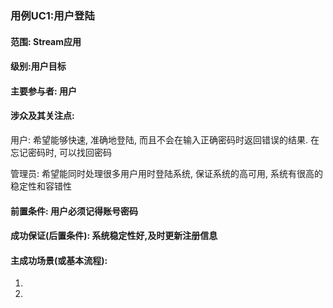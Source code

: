 ### 用例UC1:用户登陆

#### 范围: Stream应用

#### 级别:用户目标

#### 主要参与者: 用户

#### 涉众及其关注点:

用户: 希望能够快速, 准确地登陆, 而且不会在输入正确密码时返回错误的结果. 在忘记密码时, 可以找回密码

管理员: 希望能同时处理很多用户用时登陆系统, 保证系统的高可用, 系统有很高的稳定性和容错性

#### 前置条件: 用户必须记得账号密码

#### 成功保证(后置条件): 系统稳定性好,及时更新注册信息

#### 主成功场景(或基本流程):

1.

2.




